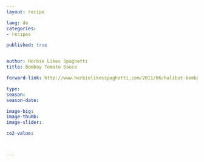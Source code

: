 ```yaml
---
layout: recipe

lang: de
categories:
- recipes

published: true


author: Herbie Likes Spaghetti
title: Bombay Tomato Sauce

forward-link: http://www.herbielikesspaghetti.com/2011/06/halibut-bombay-tomato-sauce.html

type: 
season: 
season-date:  

image-big: 
image-thumb: 
image-slider: 

co2-value: 



---
```

